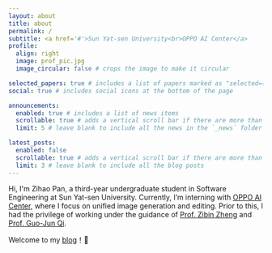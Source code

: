 ```yaml
---
layout: about
title: about
permalink: /
subtitle: <a href='#'>Sun Yat-sen University<br>OPPO AI Center</a>
profile:
  align: right
  image: prof_pic.jpg
  image_circular: false # crops the image to make it circular

selected_papers: true # includes a list of papers marked as "selected={true}"
social: true # includes social icons at the bottom of the page

announcements:
  enabled: true # includes a list of news items
  scrollable: true # adds a vertical scroll bar if there are more than 3 news items
  limit: 5 # leave blank to include all the news in the `_news` folder

latest_posts:
  enabled: false
  scrollable: true # adds a vertical scroll bar if there are more than 3 new posts items
  limit: 3 # leave blank to include all the blog posts
---
```


Hi, I'm Zihao Pan, a third-year undergraduate student in Software Engineering at Sun Yat-sen University. Currently, I’m interning with [OPPO AI Center](https://github.com/OPPO-Mente-Lab/), where I focus on unified image generation and editing. Prior to this, I had the privilege of working under the guidance of [Prof. Zibin Zheng](https://scholar.google.com/citations?user=zWnsNrkAAAAJ&hl=en) and [Prof. Guo-Jun Qi](https://en.westlake.edu.cn/faculty/guojun-qi.html).

Welcome to my [blog](https://panzihao.notion.site/panzihaoblog)！🎉
